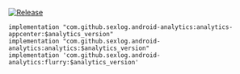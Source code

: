 [![Release](https://jitpack.io/v/sexlog/android-analytics.svg)](https://jitpack.io/#sexlog/android-analytics)

```
implementation "com.github.sexlog.android-analytics:analytics-appcenter:$analytics_version"
implementation "com.github.sexlog.android-analytics:analytics:$analytics_version"
implementation 'com.github.sexlog.android-analytics:flurry:$analytics_version'
```
